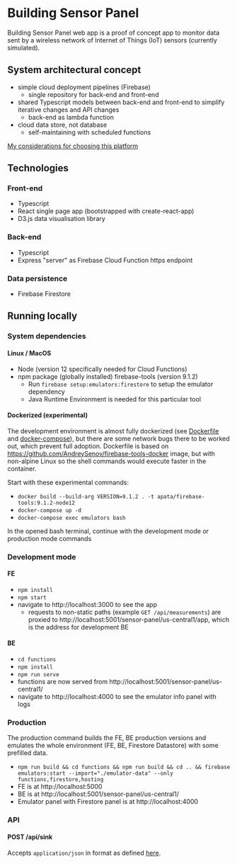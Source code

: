 # Building Sensor Panel

Building Sensor Panel web app is a proof of concept app to monitor data sent by a wireless network of Internet of Things (IoT) sensors (currently simulated).

## System architectural concept

- simple cloud deployment pipelines (Firebase)
  - single repository for back-end and front-end
- shared Typescript models between back-end and front-end to simplify iterative changes and API changes
  - back-end as lambda function
- cloud data store, not database
  - self-maintaining with scheduled functions

[My considerations for choosing this platform](https://gist.github.com/apata/520226140e6067cb5fe770afc166befe)

## Technologies

### Front-end

- Typescript
- React single page app (bootstrapped with create-react-app)
- D3.js data visualisation library

### Back-end

- Typescript
- Express "server" as Firebase Cloud Function https endpoint

### Data persistence

- Firebase Firestore

## Running locally

### System dependencies

#### Linux / MacOS

- Node (version 12 specifically needed for Cloud Functions)
- npm package (globally installed) firebase-tools (version 9.1.2)
  - Run `firebase setup:emulators:firestore` to setup the emulator dependency
  - Java Runtime Environment is needed for this particular tool

#### Dockerized (experimental)

The development environment is almost fully dockerized (see [Dockerfile](./Dockerfile) and [docker-compose](./docker-compose.yml)), but there are some network bugs there to be worked out, which prevent full adoption. Dockerfile is based on https://github.com/AndreySenov/firebase-tools-docker image, but with non-alpine Linux so the shell commands would execute faster in the container.

Start with these experimental commands:

- `docker build --build-arg VERSION=9.1.2 . -t apata/firebase-tools:9.1.2-node12`
- `docker-compose up -d`
- `docker-compose exec emulators bash`

In the opened bash terminal, continue with the development mode or production mode commands

### Development mode

#### FE

- `npm install`
- `npm start`
- navigate to http://localhost:3000 to see the app
  - requests to non-static paths (example `GET /api/measurements`) are proxied to http://localhost:5001/sensor-panel/us-central1/app, which is the address for development BE

#### BE

- `cd functions`
- `npm install`
- `npm run serve`
- functions are now served from http://localhost:5001/sensor-panel/us-central1/
- navigate to http://localhost:4000 to see the emulator info panel with logs

### Production

The production command builds the FE, BE production versions and emulates the whole environment (FE, BE, Firestore Datastore) with some prefilled data.

- `npm run build && cd functions && npm run build && cd .. && firebase emulators:start --import="./emulator-data" --only functions,firestore,hosting`
- FE is at http://localhost:5000
- BE is at http://localhost:5001/sensor-panel/us-central1/
- Emulator panel with Firestore panel is at http://localhost:4000

### API

#### POST /api/sink

Accepts `application/json` in format as defined [here](./functions/src/models/SinkPayload.ts).
